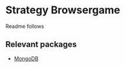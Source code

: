 # Strategy Browsergame

Readme follows

## Relevant packages

- [MongoDB](https://github.com/jenssegers/laravel-mongodb)
